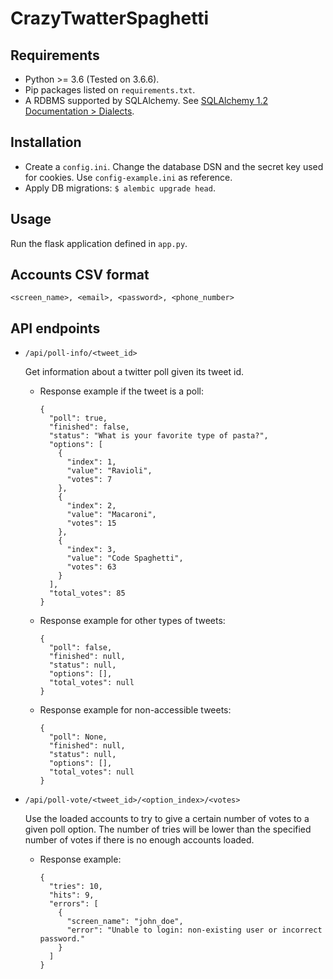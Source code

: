# CrazyTwatterSpaghetti

## Requirements
- Python >= 3.6 (Tested on 3.6.6).
- Pip packages listed on `requirements.txt`.
- A RDBMS supported by SQLAlchemy. See [SQLAlchemy 1.2 Documentation > Dialects](https://docs.sqlalchemy.org/en/latest/dialects/index.html).

## Installation
- Create a `config.ini`. Change the database DSN and the secret key used for cookies. Use `config-example.ini` as reference.
- Apply DB migrations: `$ alembic upgrade head`.

## Usage
Run the flask application defined in `app.py`.

## Accounts CSV format
`<screen_name>, <email>, <password>, <phone_number>`

## API endpoints
- `/api/poll-info/<tweet_id>`

  Get information about a twitter poll given its tweet id.

  - Response example if the tweet is a poll:

    ```
    {
      "poll": true,
      "finished": false,
      "status": "What is your favorite type of pasta?",
      "options": [
        {
          "index": 1,
          "value": "Ravioli",
          "votes": 7
        },
        {
          "index": 2,
          "value": "Macaroni",
          "votes": 15
        },
        {
          "index": 3,
          "value": "Code Spaghetti",
          "votes": 63
        }
      ],
      "total_votes": 85
    }
    ```

  - Response example for other types of tweets:

    ```
    {
      "poll": false,
      "finished": null,
      "status": null,
      "options": [],
      "total_votes": null
    }
    ```

  - Response example for non-accessible tweets:

    ```
    {
      "poll": None,
      "finished": null,
      "status": null,
      "options": [],
      "total_votes": null
    }
    ```

- `/api/poll-vote/<tweet_id>/<option_index>/<votes>`

  Use the loaded accounts to try to give a certain number of votes to a given poll option.
  The number of tries will be lower than the specified number of votes if there is no enough accounts loaded.

  - Response example:

    ```
    {
      "tries": 10,
      "hits": 9,
      "errors": [
        {
          "screen_name": "john_doe",
          "error": "Unable to login: non-existing user or incorrect password."
        }
      ]
    }
    ```
